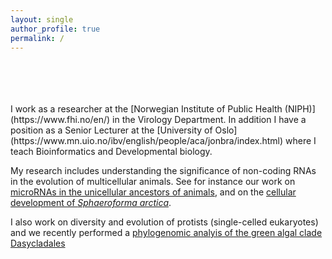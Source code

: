 ```yaml
---
layout: single
author_profile: true
permalink: /
---
```



<br>
<br>
<br>
<br>
I work as a researcher at the [Norwegian Institute of Public Health (NIPH)](https://www.fhi.no/en/) in the Virology Department. In addition I have a position as a Senior Lecturer at the [University of Oslo](https://www.mn.uio.no/ibv/english/people/aca/jonbra/index.html) where I teach Bioinformatics and Developmental biology. 

My research includes understanding the significance of non-coding RNAs in the evolution of multicellular animals. See for instance our work on [microRNAs in the unicellular ancestors of animals](https://www.cell.com/current-biology/fulltext/S0960-9822(18)31063-7#%20),
and on the [cellular development of _Sphaeroforma arctica_](/publications/01-2019-Sar_development/).

I also work on diversity and evolution of protists (single-celled eukaryotes) and we recently performed a [phylogenomic analyis of the green algal clade Dasycladales](https://onlinelibrary.wiley.com/doi/abs/10.1111/jpy.13168)
